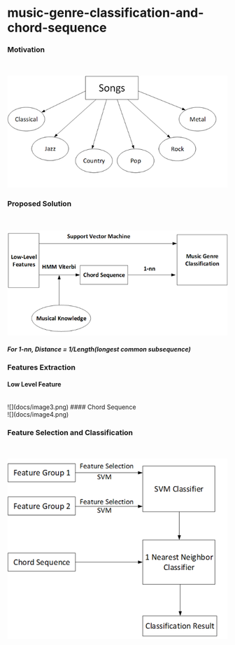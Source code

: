 # music-genre-classification-and-chord-sequence

### Motivation
<br /><br />
![](docs/image1.png)

### Proposed Solution
<br /><br />
![](docs/image2.png)
##### For 1-nn, Distance = 1/Length(longest common subsequence)

### Features Extraction
#### Low Level Feature
<br />
![](docs/image3.png)
#### Chord Sequence
<br />
![](docs/image4.png)

### Feature Selection and Classification
<br /><br />
![](docs/image5.png)
